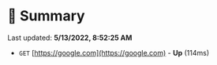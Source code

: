 # 📖 Summary
Last updated: **5/13/2022, 8:52:25 AM**

- `GET` [https://google.com](https://google.com) - **Up** (114ms)
